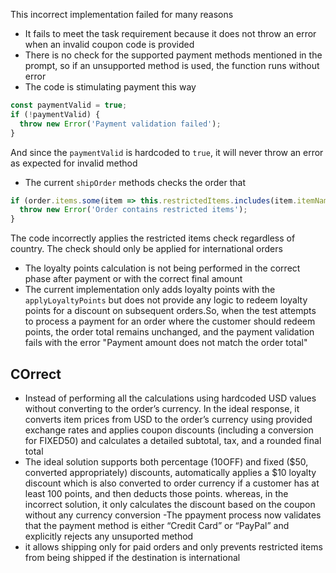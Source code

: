 This incorrect implementation failed for many reasons
- It fails to meet the task requirement because it does not throw an error when an invalid coupon code is provided
- There is no check for the supported payment methods mentioned in the prompt, so if an unsupported method is used, the function runs without error
- The code is stimulating payment this way
```javascript
const paymentValid = true;
if (!paymentValid) {
  throw new Error('Payment validation failed');
}
```
And since the `paymentValid` is hardcoded to `true`, it will never throw an error as expected for invalid method
- The current `shipOrder` methods checks the order that
```javascript
if (order.items.some(item => this.restrictedItems.includes(item.itemName))) {
  throw new Error('Order contains restricted items');
}
```
The code incorrectly applies the restricted items check regardless of country. The check should only be applied for international orders
- The loyalty points calculation is not being performed in the correct phase after payment or with the correct final amount
- The current implementation only adds loyalty points with the `applyLoyaltyPoints` but does not provide any logic to redeem loyalty points for a discount on subsequent orders.So, when the test attempts to process a payment for an order where the customer should redeem points, the order total remains unchanged, and the payment validation fails with the error "Payment amount does not match the order total"




## COrrect
- Instead of performing all the calculations using hardcoded USD values without converting to the order’s currency. In the ideal response, it converts item prices from USD to the order’s currency using provided exchange rates and applies coupon discounts (including a conversion for FIXED50) and calculates a detailed subtotal, tax, and a rounded final total
- The ideal solution supports both percentage (10OFF) and fixed ($50, converted appropriately) discounts, automatically applies a $10 loyalty discount which is also converted to order currency if a customer has at least 100 points, and then deducts those points. whereas, in the incorrect solution, it only calculates the discount based on the coupon without any currency conversion
-The ppayment process now validates that the payment method is either “Credit Card” or “PayPal” and explicitly rejects any unsuported method
- it allows shipping only for paid orders and only prevents restricted items from being shipped if the destination is international
